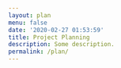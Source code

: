 ```yaml
---
layout: plan
menu: false
date: '2020-02-27 01:53:59'
title: Project Planning
description: Some description.
permalink: /plan/
---
```


